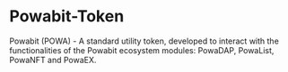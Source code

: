 # Powabit-Token
Powabit (POWA) - A standard utility token, developed to interact with the functionalities of the Powabit ecosystem modules: PowaDAP, PowaList, PowaNFT and PowaEX.
